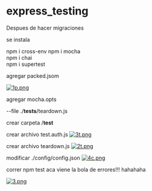 # express_testing

Despues de hacer migraciones

se instala 

npm i cross-env
npm i mocha   
npm i chai     
npm i supertest

agregar packed.jsom

[![1p.png](https://i.postimg.cc/J4QHhP1P/1p.png)](https://postimg.cc/2VVScdLZ)
  
  agregar mocha.opts
  
  --file ./__tests__/teardown.js
  
  crear carpeta /__test__
  
  crear archivo test.auth.js
  [![3t.png](https://i.postimg.cc/zGsNYY9M/3t.png)](https://postimg.cc/0z0F7F5d)
  
  crear archivo teardown.js
  [![2t.png](https://i.postimg.cc/rFyFfckN/2t.png)](https://postimg.cc/dDXY0bDh)
  
  modificar ./config/config.json
  [![4c.png](https://i.postimg.cc/J0fx4KM1/4c.png)](https://postimg.cc/H8tX6wrK)
  
  correr npm test
  aca viene la bola de errores!!! hahahaha
  
  [![3.png](https://i.postimg.cc/bNvSs1sP/3.png)](https://postimg.cc/RqjZY67p)
  
  
